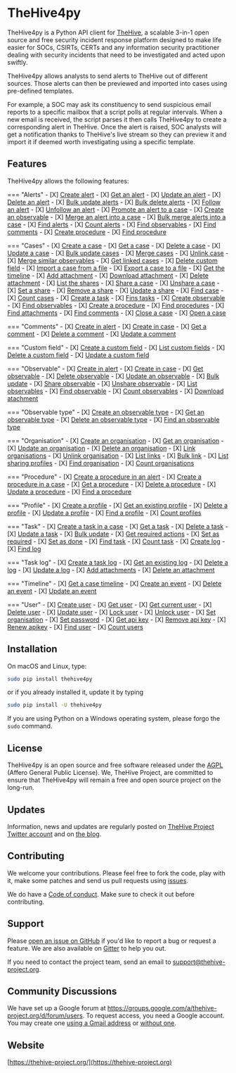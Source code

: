 # TheHive4py

TheHive4py is a Python API client for [TheHive](https://thehive-project.org/), a scalable 3-in-1 open source and free security incident response platform designed to make life easier for SOCs, CSIRTs, CERTs and any information security practitioner dealing with security incidents that need to be investigated and acted upon swiftly.

TheHive4py allows analysts to send alerts to TheHive out of different sources. Those alerts can then be previewed and imported into cases using pre-defined templates.

For example, a SOC may ask its constituency to send suspicious email reports to a specific mailbox that a script polls at regular intervals. When a new email is received, the script parses it then calls TheHive4py to create a corresponding alert in TheHive. Once the alert is raised, SOC analysts will get a notification thanks to TheHive's live stream so they can preview it and import it if deemed worth investigating using a specific template.

## Features

TheHive4py allows the following features:


=== "Alerts"
    - [X] [Create alert](reference/endpoints/AlertEndpoint/#createself-alert-attachment_map)
    - [X] [Get an alert](reference/endpoints/AlertEndpoint/#getself-alert_id)
    - [X] [Update an alert](reference/endpoints/AlertEndpoint/#updateself-alert_id-fields)
    - [X] [Delete an alert](reference/endpoints/AlertEndpoint/#deleteself-alert_id)
    - [X] [Bulk update alerts](reference/endpoints/AlertEndpoint/#bulk_deleteself-ids)
    - [X] [Bulk delete alerts](reference/endpoints/AlertEndpoint/#promote_to_caseself-alert_id-fields)
    - [X] [Follow an alert](reference/endpoints/AlertEndpoint/#followself-alert_id)
    - [X] [Unfollow an alert](reference/endpoints/AlertEndpoint/#unfollowself-alert_id)
    - [X] [Promote an alert to a case](reference/endpoints/AlertEndpoint/#promote_to_caseself-alert_id-fields)
    - [X] [Create an observable](reference/endpoints/AlertEndpoint/#create_observableself-alert_id-observable-observable_path)
    - [X] [Merge an alert into a case](reference/endpoints/AlertEndpoint/#merge_into_caseself-alert-case_id)
    - [X] [Bulk merge alerts into a case](reference/endpoints/AlertEndpoint/#bulk_merge_into_caseself-case_id-alert_ids)
    - [X] [Find alerts](reference/endpoints/AlertEndpoint/#findself-filters-sortby-paginate)
    - [X] [Count alerts](reference/endpoints/AlertEndpoint/#countself-filters)
    - [X] [Find observables](reference/endpoints/AlertEndpoint/#find_observablesself-alert_id-filters-sortby-paginate)
    - [X] [Find comments](reference/endpoints/AlertEndpoint/#find_commentsself-alert_id-filters-sortby-paginate)
    - [X] [Create procedure](reference/endpoints/AlertEndpoint/#create_procedureself-alert_id-procedure)
    - [X] [Find procedure](reference/endpoints/AlertEndpoint/#find_procedureself-alert_id-filters-sortby-paginate)

=== "Cases"
    - [X] [Create a case](reference/endpoints/CaseEndpoint/#createself-case)
    - [X] [Get a case](reference/endpoints/CaseEndpoint/#getself-case_id)
    - [X] [Delete a case](reference/endpoints/CaseEndpoint/#deleteself-case_id)
    - [X] [Update a case](reference/endpoints/CaseEndpoint/#updateself-case_id-case)
    - [X] [Bulk update cases](reference/endpoints/CaseEndpoint/#bulk_updateselffields)
    - [X] [Merge cases](reference/endpoints/CaseEndpoint/#mergeself-case_ids)
    - [X] [Unlink case](reference/endpoints/CaseEndpoint/#unlink_alertself-case_id-alert_id)
    - [X] [Merge similar observables](reference/endpoints/CaseEndpoint/#merge_similar_observablesself-case_id)
    - [X] [Get linked cases](reference/endpoints/CaseEndpoint/#get_linked_casesself-case_id)
    - [X] [Delete custom field](reference/endpoints/CaseEndpoint/#delete_custom_fieldself-custom_field_id)
    - [X] [Import a case from a file](reference/endpoints/CaseEndpoint/#import_from_fileself-import_case-import_path)
    - [X] [Export a case to a file](reference/endpoints/CaseEndpoint/#export_to_fileself-case_id-password-export_path)
    - [X] [Get the timeline](reference/endpoints/CaseEndpoint/#get_timelineself-case_id)
    - [X] [Add attachment](reference/endpoints/CaseEndpoint/#add_attachmentself-case_id-attachment_paths)
    - [X] [Download attachment](reference/endpoints/CaseEndpoint/#download_attachmentself-case_id-attachment_id-attachment_paths)
    - [X] [Delete attachment](reference/endpoints/CaseEndpoint/#delete_attachmentself-case_id-attachment_id)
    - [X] [List the shares](reference/endpoints/CaseEndpoint/#list_sharesself-case_id)
    - [X] [Share a case](reference/endpoints/CaseEndpoint/#shareself-case_id-shares)
    - [X] [Unshare a case](reference/endpoints/CaseEndpoint/#unshareself-case_id-organisation_ids)
    - [X] [Set a share](reference/endpoints/CaseEndpoint/#set_shareself-case_id-shares)
    - [X] [Remove a share](reference/endpoints/CaseEndpoint/#remove_shareself-share_id)
    - [X] [Update a share](reference/endpoints/CaseEndpoint/#update_shareself-share_id-profile)
    - [X] [Find case](reference/endpoints/CaseEndpoint/#findself-filters-sortby-paginate)
    - [X] [Count cases](reference/endpoints/CaseEndpoint/#countself-filters)
    - [X] [Create a task](reference/endpoints/CaseEndpoint/#create_taskself-case_id-task)
    - [X] [Fins tasks](reference/endpoints/CaseEndpoint/#find_tasksself-case_id-filters-sortby-paginate)
    - [X] [Create observable](reference/endpoints/CaseEndpoint/#create_observableself-case_id-observable-observable_path)
    - [X] [Find observables](reference/endpoints/CaseEndpoint/#find_observablesself-case_id-filters-sortby-paginate)
    - [X] [Create a procedure](reference/endpoints/CaseEndpoint/#create_procedureself-case_id-procedure)
    - [X] [Find procedures](reference/endpoints/CaseEndpoint/#find_proceduresself-case_id-filters-sortby-paginate)
    - [X] [Find attachments](reference/endpoints/CaseEndpoint/#find_attachmentsself-case_id-filters-sortby-paginate)
    - [X] [Find comments](reference/endpoints/CaseEndpoint/#find_commentsself-case_id-filters-sortby-paginate)
    - [X] [Close a case](reference/endpoints/CaseEndpoint/#closeself-case_id-status-summary-impact_status)
    - [X] [Open a case](reference/endpoints/CaseEndpoint/#openself-case_id-status-summary-impact_status)

=== "Comments"
    - [X] [Create in alert](reference/endpoints/CommentEndpoint/#create_in_alertself-alert_id-comment)
    - [X] [Create in case](reference/endpoints/CommentEndpoint/#create_in_caseself-case_id-comment)
    - [X] [Get a comment](reference/endpoints/CommentEndpoint/#getself-comment_id)
    - [X] [Delete a comment](reference/endpoints/CommentEndpoint/#deleteself-comment_id)
    - [X] [Update a comment](reference/endpoints/CommentEndpoint/#updateself-comment_id-fields)

=== "Custom field"
    - [X] [Create a custom field](reference/endpoints/CustomFieldEndpoint/#createself-custom_field)
    - [X] [List custom fields](reference/endpoints/CustomFieldEndpoint/#listself)
    - [X] [Delete a custom field](reference/endpoints/CustomFieldEndpoint/#deleteself-custom_field_id)
    - [X] [Update a custom field](reference/endpoints/CustomFieldEndpoint/#updateself-custom_field_id-fields)

=== "Observable"
    - [X] [Create in alert](reference/endpoints/ObservableEndpoint/#create_in_alertself-alert_id-observable-observable_path)
    - [X] [Create in case](reference/endpoints/ObservableEndpoint/#create_in_caseself-case_id-observable-observable_path)
    - [X] [Get observable](reference/endpoints/ObservableEndpoint/#getself-observable_id)
    - [X] [Delete observable](reference/endpoints/ObservableEndpoint/#deleteself-observable_id)
    - [X] [Update an observable](reference/endpoints/ObservableEndpoint/#updateself-observable_id-fields)
    - [X] [Bulk update](reference/endpoints/ObservableEndpoint/#bulk_updateself-fields)
    - [X] [Share observable](reference/endpoints/ObservableEndpoint/#shareself-observable_id-organisations)
    - [X] [Unshare observable](reference/endpoints/ObservableEndpoint/#unshareself-observable_id-organisations)
    - [X] [List observables](reference/endpoints/ObservableEndpoint/#list_sharesself-observable_id)
    - [X] [Find observable](reference/endpoints/ObservableEndpoint/#findself-filters-sortby-paginate)
    - [X] [Count observables](reference/endpoints/ObservableEndpoint/#countself-filters)
    - [X] [Download atachment](reference/endpoints/ObservableEndpoint/#download_attachmentself-observable_id-attachment_id-observable_path-as_zip)

=== "Observable type"
    - [X] [Create an observable type](reference/endpoints/ObservableTypeEndpoint/#createself-observable_type)
    - [X] [Get an observable type](reference/endpoints/ObservableTypeEndpoint/#getself-observable_type_id)
    - [X] [Delete an observable type](reference/endpoints/ObservableTypeEndpoint/#deleteself-observable_type_id)
    - [X] [Find an observable type](reference/endpoints/ObservableTypeEndpoint/#findself-filters-sortby-paginate)

=== "Organisation"
    - [X] [Create an organisation](reference/endpoints/OrganisationEndpoint/#createself-organisation)
    - [X] [Get an organisation](reference/endpoints/OrganisationEndpoint/#getself-org_id)
    - [X] [Update an organisation](reference/endpoints/OrganisationEndpoint/#updateself-org_id-fields)
    - [X] [Delete an organisation](reference/endpoints/OrganisationEndpoint/#deleteself-org_id)
    - [X] [Link organisations](reference/endpoints/OrganisationEndpoint/#linkself-org_id-other_org_id-link)
    - [X] [Unlink organisation](reference/endpoints/OrganisationEndpoint/#unlinkself-org_id-other_org_id)
    - [X] [List links](reference/endpoints/OrganisationEndpoint/#list_linksself-org_id)
    - [X] [Bulk link](reference/endpoints/OrganisationEndpoint/#bulk_linkself-org_id-links)
    - [X] [List sharing profiles](reference/endpoints/OrganisationEndpoint/#list_sharing_profilesself)
    - [X] [Find organisation](reference/endpoints/OrganisationEndpoint/#findself-filters-sortby-paginate)
    - [X] [Count organisations](reference/endpoints/OrganisationEndpoint/#countself-filters)

=== "Procedure"
    - [X] [Create a procedure in an alert](reference/endpoints/ProcedureEndpoint/#create_in_alertself-alert_id-procedure)
    - [X] [Create a procedure in a case](reference/endpoints/ProcedureEndpoint/#create_in_caseself-case_id-procedure)
    - [X] [Get a procedure](reference/endpoints/ProcedureEndpoint/#getself-procedure_id)
    - [X] [Delete a procedure](reference/endpoints/ProcedureEndpoint/#deleteself-procedure_id)
    - [X] [Update a procedure](reference/endpoints/ProcedureEndpoint/#updateself-procedure_id-fields)
    - [X] [Find a procedure](reference/endpoints/ProcedureEndpoint/#findself-filters-sortby-paginate)

=== "Profile"
    - [X] [Create a profile](reference/endpoints/ProfileEndpoint/#createself-profile)
    - [X] [Get an existing profile](reference/endpoints/ProfileEndpoint/#getself-profile_id)
    - [X] [Delete a profile](reference/endpoints/ProfileEndpoint/#deleteself-profile_id)
    - [X] [Update a profile](reference/endpoints/ProfileEndpoint/#updateself-profile_id-fields)
    - [X] [Find a profile](reference/endpoints/ProfileEndpoint/#findself-filters-sortby-paginate)
    - [X] [Count profiles](reference/endpoints/ProfileEndpoint/#countself-filters)

=== "Task"
    - [X] [Create a task in a case](reference/endpoints/TaskEndpoint/#createself-case_id-task)
    - [X] [Get a task](reference/endpoints/TaskEndpoint/#getself-task_id)
    - [X] [Delete a task](reference/endpoints/TaskEndpoint/#deleteself-task_id)
    - [X] [Update a task](reference/endpoints/TaskEndpoint/#updateself-task_id-fields)
    - [X] [Bulk update](reference/endpoints/TaskEndpoint/#bulk_updateself-fields)
    - [X] [Get required actions](reference/endpoints/TaskEndpoint/#get_required_actionsself-task_id)
    - [X] [Set as required](reference/endpoints/TaskEndpoint/#set_as_requiredself-task_id-org_id)
    - [X] [Set as done](reference/endpoints/TaskEndpoint/#set_as_doneself-task_id-org_id)
    - [X] [Find task](reference/endpoints/TaskEndpoint/#findself-filters-sortby-paginate)
    - [X] [Count task](reference/endpoints/TaskEndpoint/#countself-filters)
    - [X] [Create log](reference/endpoints/TaskEndpoint/#create_logself-task_id-task_log)
    - [X] [Find log](reference/endpoints/TaskEndpoint/#find_logsself-task_id-filters-sortby-paginate)

=== "Task log"
    - [X] [Create a task log](reference/endpoints/TaskLogEndpoint/#createself-task_id-task_log)
    - [X] [Get an existing log](reference/endpoints/TaskLogEndpoint/#getself-task_log_id)
    - [X] [Delete a log](reference/endpoints/TaskLogEndpoint/#deleteself-task_log_id)
    - [X] [Update a log](reference/endpoints/TaskLogEndpoint/#updateself-task_log_id-fields)
    - [X] [Add attachments](reference/endpoints/TaskLogEndpoint/#add_attachmentsself-task_log_id-attachment_paths)
    - [X] [Delete an attachment](reference/endpoints/TaskLogEndpoint/#delete_attachmentself-task_log_id-attachment_id)

=== "Timeline"
    - [X] [Get a case timeline](reference/endpoints/TimelineEndpoint/#getself-case_id)
    - [X] [Create an event](reference/endpoints/TimelineEndpoint/#create_eventself-case_id-event)
    - [X] [Delete an event](reference/endpoints/TimelineEndpoint/#delete_eventself-event_id)
    - [X] [Update an event](reference/endpoints/TimelineEndpoint/#update_eventself-event_id-fields)

=== "User"
    - [X] [Create user](reference/endpoints/UserEndpoint/#createselfuser)
    - [X] [Get user](reference/endpoints/UserEndpoint/#getself-user_id)
    - [X] [Get current user](reference/endpoints/UserEndpoint/#get_currentself)
    - [X] [Delete user](reference/endpoints/UserEndpoint/#deleteself-user_id-organisation)
    - [X] [Update user](reference/endpoints/UserEndpoint/#updateself-user_id-fields)
    - [X] [Lock user](reference/endpoints/UserEndpoint/#lockself-user_id)
    - [X] [Unlock user](reference/endpoints/UserEndpoint/#unlockself-user_id)
    - [X] [Set organisation](reference/endpoints/UserEndpoint/#set_organisationsself-user_id-organisation)
    - [X] [Set password](reference/endpoints/UserEndpoint/#set_passwordself-user_id-password)
    - [X] [Get api key](reference/endpoints/UserEndpoint/#get_apikeyself-user_id)
    - [X] [Remove api key](reference/endpoints/UserEndpoint/#remove_apikeyself-user_id)
    - [X] [Renew apikey](reference/endpoints/UserEndpoint/#renew_apikeyself-user_id)
    - [X] [Find user](reference/endpoints/UserEndpoint/#findself-filters-sortby-paginate)
    - [X] [Count users](reference/endpoints/UserEndpoint/#countself-filters)


## Installation

On macOS and Linux, type:

```bash
sudo pip install thehive4py
```

or if you already installed it, update it by typing

```bash
sudo pip install -U thehive4py
```

If you are using Python on a Windows operating system, please forgo the `sudo` command.

## License

TheHive4py is an open source and free software released under the [AGPL](https://github.com/TheHive-Project/TheHive/blob/master/LICENSE) (Affero General Public License). We, TheHive Project, are committed to ensure that TheHive4py will remain a free and open source project on the long-run.

## Updates

Information, news and updates are regularly posted on [TheHive Project Twitter account](https://twitter.com/thehive_project) and on [the blog](https://blog.thehive-project.org/).

## Contributing

We welcome your contributions. Please feel free to fork the code, play with it, make some patches and send us pull requests using [issues](https://github.com/TheHive-Project/TheHive4py/issues).

We do have a [Code of conduct](code_of_conduct.md). Make sure to check it out before contributing.

## Support

Please [open an issue on GitHub](https://github.com/TheHive-Project/TheHive4py/issues/new) if you'd like to report a bug or request a feature. We are also available on [Gitter](https://gitter.im/TheHive-Project/TheHive) to help you out.

If you need to contact the project team, send an email to <support@thehive-project.org>.

## Community Discussions

We have set up a Google forum at <https://groups.google.com/a/thehive-project.org/d/forum/users>. To request access, you need a Google account. You may create one [using a Gmail address](https://accounts.google.com/SignUp?hl=en) or [without one](https://accounts.google.com/SignUpWithoutGmail?hl=en).

## Website

[https://thehive-project.org/](https://thehive-project.org)
